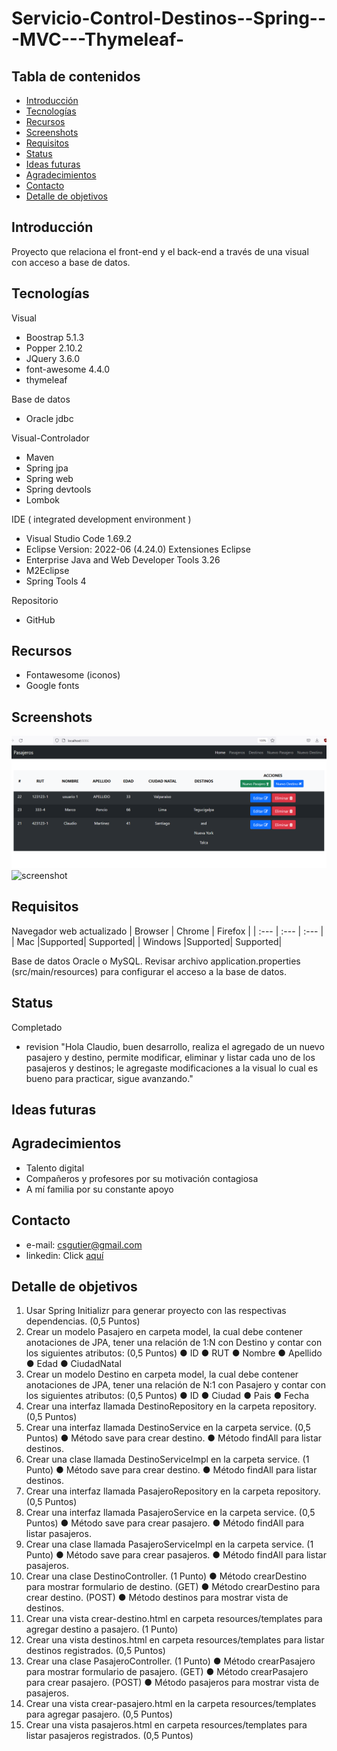 # Servicio-Control-Destinos--Spring---MVC---Thymeleaf-

## Tabla de contenidos
* [Introducción](#introducción)
* [Tecnologías](#tecnologías)
* [Recursos](#recursos)
* [Screenshots](#screenshots)
* [Requisitos](#requisitos)
* [Status](#status)
* [Ideas futuras](#ideas-futuras)
* [Agradecimientos](#agradecimientos)
* [Contacto](#contacto)
* [Detalle de objetivos](#detalle-de-objetivos)

##  Introducción
 
Proyecto que relaciona el front-end y el back-end a través de una visual con acceso a base de datos. 


##  Tecnologías

Visual

* Boostrap 5.1.3
* Popper 2.10.2 
* JQuery 3.6.0
* font-awesome 4.4.0
* thymeleaf

Base de datos

* Oracle jdbc

Visual-Controlador

* Maven
* Spring jpa
* Spring web
* Spring devtools
* Lombok

IDE ( integrated development environment )

* Visual Studio Code 1.69.2
* Eclipse Version: 2022-06 (4.24.0)
Extensiones Eclipse
* Enterprise Java and Web Developer Tools 3.26
* M2Eclipse
* Spring Tools 4



Repositorio

* GitHub



##  Recursos

* Fontawesome (iconos)
* Google fonts

##  Screenshots

![screenshot2](https://raw.githubusercontent.com/csgutierm/Servicio-Control-Destinos--Spring---MVC---Thymeleaf-/main/assets/Home.png)
![screenshot](https://raw.githubusercontent.com/csgutierm/Servicio-Control-Destinos--Spring---MVC---Thymeleaf-/main/assets/img/Screenshoot.PNG)



##  Requisitos

Navegador web actualizado
| Browser | Chrome  | Firefox  |
| :---    | :---    | :---     |
| Mac     |Supported| Supported|
| Windows |Supported| Supported|
 
Base de datos Oracle o MySQL.
Revisar archivo application.properties (src/main/resources) para configurar el acceso a la base de datos.

##  Status

Completado

* revision
"Hola Claudio, buen desarrollo, realiza el agregado de un nuevo pasajero y destino, permite modificar, eliminar y listar cada uno de los pasajeros y destinos; le agregaste modificaciones a la visual lo cual es bueno para practicar, sigue avanzando."

##  Ideas futuras

##  Agradecimientos

* Talento digital
* Compañeros y profesores por su motivación contagiosa
* A mí familia por su constante apoyo

##  Contacto

* e-mail: csgutier@gmail.com
* linkedin: Click [aquí](https://www.linkedin.com/in/claudio-guti%C3%A9rrez-a20739206/)

## Detalle de objetivos
1. Usar Spring Initializr para generar proyecto con las respectivas dependencias.
(0,5 Puntos)
2. Crear un modelo Pasajero en carpeta model, la cual debe contener anotaciones de JPA,
tener una relación de 1:N con Destino y contar con los siguientes atributos: (0,5 Puntos)
● ID
● RUT
● Nombre
● Apellido
● Edad
● CiudadNatal
3. Crear un modelo Destino en carpeta model, la cual debe contener anotaciones de JPA,
tener una relación de N:1 con Pasajero y contar con los siguientes atributos:
(0,5 Puntos)
● ID
● Ciudad
● Pais
● Fecha
4. Crear una interfaz llamada DestinoRepository en la carpeta repository. (0,5 Puntos)
5. Crear una interfaz llamada DestinoService en la carpeta service. (0,5 Puntos)
● Método save para crear destino.
● Método findAll para listar destinos.
6. Crear una clase llamada DestinoServiceImpl en la carpeta service. (1 Punto)
● Método save para crear destino.
● Método findAll para listar destinos.
7. Crear una interfaz llamada PasajeroRepository en la carpeta repository. (0,5 Puntos)
8. Crear una interfaz llamada PasajeroService en la carpeta service. (0,5 Puntos)
● Método save para crear pasajero.
● Método findAll para listar pasajeros.
9. Crear una clase llamada PasajeroServiceImpl en la carpeta service. (1 Punto)
● Método save para crear pasajeros.
● Método findAll para listar pasajeros.
10. Crear una clase DestinoController. (1 Punto)
● Método crearDestino para mostrar formulario de destino. (GET)
● Método crearDestino para crear destino. (POST)
● Método destinos para mostrar vista de destinos.
11. Crear una vista crear-destino.html en carpeta resources/templates para agregar destino
a pasajero. (1 Punto)
12. Crear una vista destinos.html en carpeta resources/templates para listar destinos
registrados. (0,5 Puntos)
13. Crear una clase PasajeroController. (1 Punto)
● Método crearPasajero para mostrar formulario de pasajero. (GET)
● Método crearPasajero para crear pasajero. (POST)
● Método pasajeros para mostrar vista de pasajeros.
14. Crear una vista crear-pasajero.html en la carpeta resources/templates para agregar
pasajero. (0,5 Puntos)
15. Crear una vista pasajeros.html en carpeta resources/templates para listar pasajeros
registrados. (0,5 Puntos)
